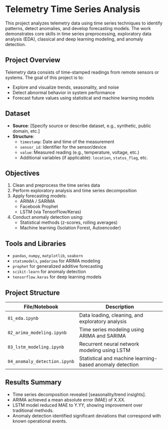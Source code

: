 # Telemetry Time Series Analysis

This project analyzes telemetry data using time series techniques to identify patterns, detect anomalies, and develop forecasting models. The work demonstrates core skills in time series preprocessing, exploratory data analysis (EDA), classical and deep learning modeling, and anomaly detection.

## Project Overview

Telemetry data consists of time-stamped readings from remote sensors or systems. The goal of this project is to:
- Explore and visualize trends, seasonality, and noise
- Detect abnormal behavior in system performance
- Forecast future values using statistical and machine learning models

## Dataset

- **Source**: [Specify source or describe dataset, e.g., synthetic, public domain, etc.]
- **Structure**:
  - `timestamp`: Date and time of the measurement
  - `sensor_id`: Identifier for the sensor/device
  - `value`: Measured reading (e.g., temperature, voltage, etc.)
  - Additional variables (if applicable): `location`, `status_flag`, etc.

## Objectives

1. Clean and preprocess the time series data
2. Perform exploratory analysis and time series decomposition
3. Apply forecasting models:
   - ARIMA / SARIMA
   - Facebook Prophet
   - LSTM (via TensorFlow/Keras)
4. Conduct anomaly detection using:
   - Statistical methods (z-scores, rolling averages)
   - Machine learning (Isolation Forest, Autoencoder)

## Tools and Libraries

- `pandas`, `numpy`, `matplotlib`, `seaborn`
- `statsmodels`, `pmdarima` for ARIMA modeling
- `prophet` for generalized additive forecasting
- `scikit-learn` for anomaly detection
- `tensorflow.keras` for deep learning models

## Project Structure

| File/Notebook | Description |
|---------------|-------------|
| `01_eda.ipynb` | Data loading, cleaning, and exploratory analysis |
| `02_arima_modeling.ipynb` | Time series modeling using ARIMA and SARIMA |
| `03_lstm_modeling.ipynb` | Recurrent neural network modeling using LSTM |
| `04_anomaly_detection.ipynb` | Statistical and machine learning-based anomaly detection |

## Results Summary

- Time series decomposition revealed [seasonality/trend insights].
- ARIMA achieved a mean absolute error (MAE) of X.XX.
- LSTM model reduced MAE to Y.YY, showing improvement over traditional methods.
- Anomaly detection identified significant deviations that correspond with known operational events.
